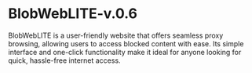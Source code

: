# BlobWebLITE-v.0.6
BlobWebLITE is a user-friendly website that offers seamless proxy browsing, allowing users to access blocked content with ease. Its simple interface and one-click functionality make it ideal for anyone looking for quick, hassle-free internet access.
